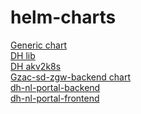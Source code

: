 # helm-charts
[Generic chart](charts/generic/)\
[DH lib](charts/dh-lib/)\
[DH akv2k8s](charts/dh-akv2k8s/)\
[Gzac-sd-zgw-backend chart](charts/gzac-sd-zgw-backend/)\
[dh-nl-portal-backend](charts/dh-nl-portal-backend/)\
[dh-nl-portal-frontend](charts/dh-nl-portal-frontend/)